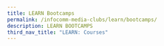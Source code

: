 ```yaml
---
title: LEARN Bootcamps
permalink: /infocomm-media-clubs/learn/bootcamps/
description: LEARN BOOTCAMPS
third_nav_title: "LEARN: Courses"
---
```

